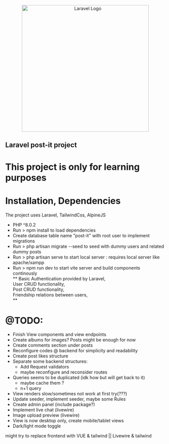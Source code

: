 <p align="center"><a href="https://laravel.com" target="_blank"><img src="https://raw.githubusercontent.com/laravel/art/master/logo-lockup/5%20SVG/2%20CMYK/1%20Full%20Color/laravel-logolockup-cmyk-red.svg" width="400" alt="Laravel Logo"></a></p>

## Laravel post-it project

# This project is only for learning purposes
# Installation, Dependencies
The project uses Laravel, TailwindCss, AlpineJS
- PHP ^8.0.2
- Run > npm install to load dependencies
- Create database table name "post-it" with root user to implement migrations
- Run > php artisan migrate --seed to seed with dummy users and related dummy posts
- Run > php artisan serve to start local server : requires local server like apache/xampp
- Run > npm run dev to start vite server and build components continously      
**
Basic Authentication provided by Laravel,  
User CRUD functionality,     
Post CRUD functionality,    
Friendship relations between users,    
**
# @TODO:
- Finish View components and view endpoints
- Create albums for images? Posts might be enough for now
- Create comments section under posts
- Reconfigure codes @ backend for simplicity and readability
- Create post likes structure
- Separate some backend structures:
    * Add Request validators
    * maybe reconfigure and reconsider routes
- Queries seems to be duplicated (idk how but will get back to it)
    * maybe cache them ?
    * n+1 query
- View renders slow/sometimes not work at first try(???)
- Update seeder, implement seeder, maybe some Rules
- Create admin panel (include package?)
- Implement live chat (livewire)
- Image upload preview (livewire)
- View is now desktop only, create mobile/tablet views
- Dark/light mode toggle

might try to replace frontend with VUE & tailwind || Livewire & tailwind
